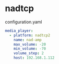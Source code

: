 # nadtcp

configuration.yaml
```yaml
media_player:
  - platform: nadtcp2
    name: nad-amp
    max_volume: -20
    min_volume: -70
    volume_step: 2
    host: 192.168.1.112
```